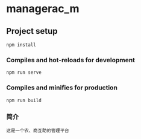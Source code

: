 # managerac_m

## Project setup
```
npm install
```

### Compiles and hot-reloads for development
```
npm run serve
```

### Compiles and minifies for production
```
npm run build
```

### 简介
```
这是一个农、商互助的管理平台
```
